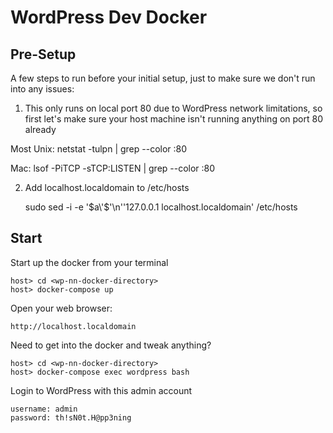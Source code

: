 # WordPress Dev Docker

## Pre-Setup

A few steps to run before your initial setup, just to make sure we don't run into any issues:

1) This only runs on local port 80 due to WordPress network limitations, so first let's make sure your host machine isn't running anything on port 80 already

Most Unix:
    netstat -tulpn | grep --color :80

Mac:
    lsof -PiTCP -sTCP:LISTEN | grep --color :80


2) Add localhost.localdomain to /etc/hosts

    sudo sed -i -e '$a\'$'\n''127.0.0.1   localhost.localdomain' /etc/hosts


## Start

Start up the docker from your terminal

    host> cd <wp-nn-docker-directory>
    host> docker-compose up

Open your web browser:

    http://localhost.localdomain

Need to get into the docker and tweak anything?

    host> cd <wp-nn-docker-directory>
    host> docker-compose exec wordpress bash

Login to WordPress with this admin account

    username: admin
    password: th!sN0t.H@pp3ning



